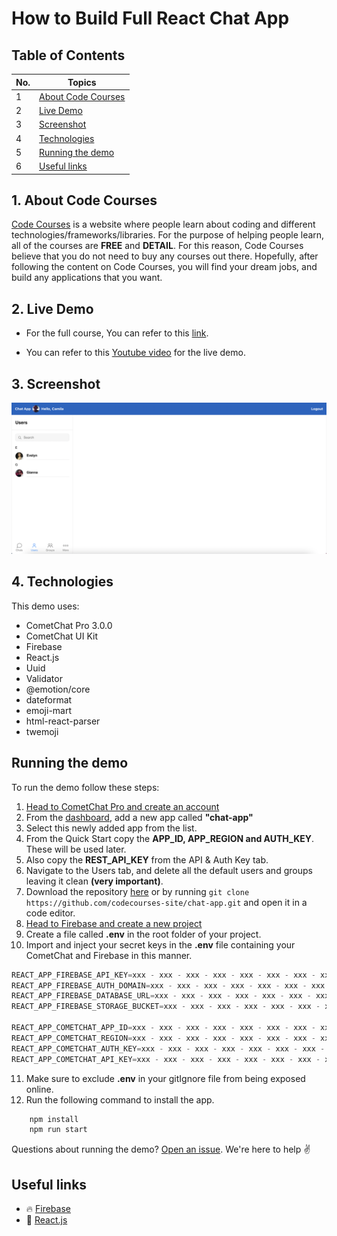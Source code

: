 # How to Build Full React Chat App

## Table of Contents

| No.   | Topics                                                                                                                                                             |
| ----- | ------------------------------------------------------------------------------------------------------------------------------------------------------------------ |
| 1     | [About Code Courses](#about-code-courses)                                                                                                                                       |
| 2     | [Live Demo](#live-demo)                                                                                                                                       |
| 3     | [Screenshot](#screenshot)                                                                                                                                       |
| 4     | [Technologies](#technologies)                                                                                                                                       |
| 5     | [Running the demo](#running-the-demo)                                                                                                                                       |
| 6     | [Useful links](#useful-links)                                                                                                                                       |

<a id="about-code-courses"></a>
## 1. About Code Courses

[Code Courses](https://codecourses.site) is a website where people learn about coding and different technologies/frameworks/libraries. For the purpose of helping people learn, all of the courses are **FREE** and **DETAIL**. For this reason,  Code Courses believe that you do not need to buy any courses out there. Hopefully, after following the content on Code Courses, you will find your dream jobs, and build any applications that you want.


<a id="live-demo"></a>
## 2. Live Demo

- For the full course, You can refer to this [link](https://codecourses.site/react/how-to-build-full-react-chat-app-ep-1/).

- You can refer to this [Youtube video](https://www.youtube.com/watch?v=7psb4rZ_uyQ) for the live demo.


<a id="screenshot"></a>
## 3. Screenshot

![](./screenshots/screenshot.png)


<a id="technologies"></a>
## 4. Technologies

This demo uses:

- CometChat Pro 3.0.0
- CometChat UI Kit
- Firebase
- React.js
- Uuid
- Validator
- @emotion/core
- dateformat
- emoji-mart
- html-react-parser
- twemoji

<a id="running-the-demo"></a>
## Running the demo

To run the demo follow these steps:

1. [Head to CometChat Pro and create an account](https://app.cometchat.com/signup)
2. From the [dashboard](https://app.cometchat.com/apps), add a new app called **"chat-app"**
3. Select this newly added app from the list.
4. From the Quick Start copy the **APP_ID, APP_REGION and AUTH_KEY**. These will be used later.
5. Also copy the **REST_API_KEY** from the API & Auth Key tab.
6. Navigate to the Users tab, and delete all the default users and groups leaving it clean **(very important)**.
7. Download the repository [here](https://github.com/codecourses-site/chat-app/archive/main.zip) or by running `git clone https://github.com/codecourses-site/chat-app.git` and open it in a code editor.
8. [Head to Firebase and create a new project](https://console.firebase.google.com)
9. Create a file called **.env** in the root folder of your project.
10. Import and inject your secret keys in the **.env** file containing your CometChat and Firebase in this manner.

```js
REACT_APP_FIREBASE_API_KEY=xxx - xxx - xxx - xxx - xxx - xxx - xxx - xxx
REACT_APP_FIREBASE_AUTH_DOMAIN=xxx - xxx - xxx - xxx - xxx - xxx - xxx - xxx
REACT_APP_FIREBASE_DATABASE_URL=xxx - xxx - xxx - xxx - xxx - xxx - xxx - xxx
REACT_APP_FIREBASE_STORAGE_BUCKET=xxx - xxx - xxx - xxx - xxx - xxx - xxx - xxx

REACT_APP_COMETCHAT_APP_ID=xxx - xxx - xxx - xxx - xxx - xxx - xxx - xxx
REACT_APP_COMETCHAT_REGION=xxx - xxx - xxx - xxx - xxx - xxx - xxx - xxx
REACT_APP_COMETCHAT_AUTH_KEY=xxx - xxx - xxx - xxx - xxx - xxx - xxx - xxx
REACT_APP_COMETCHAT_API_KEY=xxx - xxx - xxx - xxx - xxx - xxx - xxx - xxx
```

11. Make sure to exclude **.env** in your gitIgnore file from being exposed online.
12. Run the following command to install the app.

```sh
    npm install
    npm run start
```

Questions about running the demo? [Open an issue](https://github.com/codecourses-site/chat-app/issues). We're here to help ✌️


<a id="useful-links"></a>
## Useful links

- 🔥 [Firebase](https://console.firebase.google.com)
- 🔷 [React.js](https://reactjs.org/)
